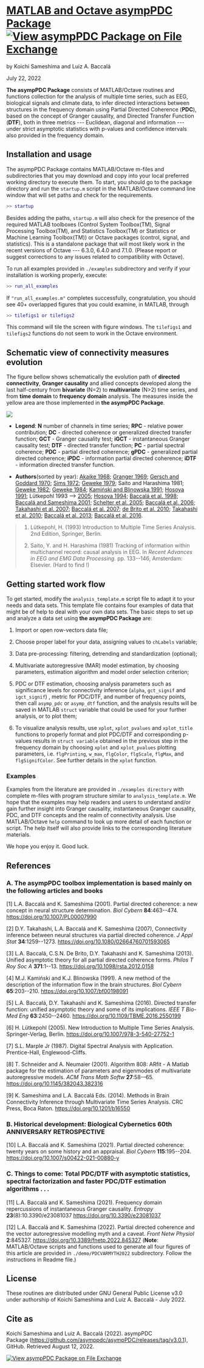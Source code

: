# [MATLAB and Octave asympPDC Package ](https://github.com/asymppdc/asympPDC)[![View asympPDC Package on File Exchange](https://www.mathworks.com/matlabcentral/images/matlab-file-exchange.svg)](https://www.mathworks.com/matlabcentral/fileexchange/116220-asymppdc-package)

by Koichi Sameshima and Luiz A. Baccalá

July 22, 2022

**The asympPDC Package** consists of MATLAB/Octave routines and functions collection for the analysis of multiple time series, such as EEG, biological signals and climate data, to infer directed interactions between structures in the frequency domain using Partial Directed Coherence (**PDC**), based on the concept of Granger causality, and Directed Transfer Function (**DTF**), both in three metrics --- Euclidean, diagonal and information --- under strict asymptotic statistics with p-values and confidence intervals also provided in the frequency domain.

## Installation and usage

The asympPDC Package contains MATLAB/Octave m-files and subdirectories that you may download and copy into your local preferred working directory to execute them. To start, you should go to the package directory and run the `startup.m` script in the MATLAB/Octave command line window that will set paths and check for the requirements.

```matlab
>> startup
```

Besides adding the paths, `startup.m` will also check for the presence of the required MATLAB toolboxes (Control System Toolbox(TM), Signal Processing Toolbox(TM), and Statistics Toolbox(TM) or Statistics or Machine Learning Toolbox(TM)) or Octave packages (control, signal, and statistics). This is a standalone package that will most likely work in the recent versions of Octave --- 6.3.0, 6.4.0 and 7.1.0. (Please report or suggest corrections to any issues related to compatibility with Octave).

To run all examples provided in `./examples` subdirectory and verify if your installation is working properly, execute:

```matlab
>> run_all_examples
```

If `"run_all_examples.m"` completes successfully, congratulation, you should see 40+ overlapped figures that you could examine, in MATLAB, through

```matlab
>> tilefigs1 or tilefigs2
```

This command will tile the screen with figure windows. The `tilefigs1` and `tilefigs2` functions do not seem to work in the Octave environment.

## Schematic view of connectivity measures evolution

The figure bellow shows schematically the evolution path of **directed connectivity**, **Granger causality** and allied concepts developed along the last half-century from **bivariate** (N=2) to **multivariate** (N>2) time series, and from **time domain** to **frequency domain** analysis. The measures inside the yellow area are those implemented in **the asympPDC Package**.

![](./connectivity_measures_in_asymppdc.png?msec=1660318416463)

* **Legend**: **N** number of channels in time series; **RPC** - relative power contribution; **DC** - directed coherence or generalized directed transfer function; **GCT** - Granger causality test; **iGCT** - instantaneous Granger causality test; **DTF** - directed transfer function; **PC** - partial spectral coherence; **PDC** - partial directed coherence; **gPDC** - generalized partial directed coherence; **iPDC** - information partial directed coherence; **iDTF** - information directed transfer function.
  
* **Authors**(sorted by year): [Akaike 1968](https://doi.org/10.1007/BF02911655); [Granger 1969](https://www.jstor.org/stable/1912791); [Gersch and Goddard 1970](https://doi.org/10.1126/science.169.3946.701); [Sims 1972](https://www.jstor.org/stable/1806097); [Geweke 1979](https://doi.org/10.1016/0304-4076(78)90067-2); Saito and Harashima 1981; [Geweke 1982](https://doi.org/10.2307/2287238); [Geweke 1984](https://doi.org/10.2307/2288723); [Kamiński and Blinowska 1991](https://doi.org/10.1007/bf00198091); [Hosoya 1991](https://doi.org/10.1007/BF01192551); Lütkepohl 1993 --> [2005](https://doi.org/10.1007/978-3-540-27752-1); [Hosoya 1994](); [Baccalá et al. 1998](); [Baccalá and Sameshima 2001](https://doi.org/10.1007/PL00007990); [Schelter et al. 2005](https://doi.org/10.1016/j.jneumeth.2005.09.001); [Baccalá et al. 2006](https://doi.org/10.1002/9783527609970.ch16); [Takahashi et al. 2007](https://doi.org/10.1080/02664760701593065); [Baccalá et al. 2007](https://doi.org/10.1109/ICDSP.2007.4288544); [de Brito et al. 2010](https://doi.org/10.1109/IEMBS.2010.5626856); [Takahashi et al. 2010](https://doi.org/10.1007/s00422-010-0410-x); [Baccalá et al. 2013](https://doi.org/10.1098/rsta.2012.0158); [Baccalá et al. 2016](https://doi.org/10.1109/TBME.2016.2550199).
  

> 1. Lütkepohl, H. (1993) Introduction to Multiple Time Series Analysis. 2nd Edition, Springer, Berlin.
>   
> 2. Saito, Y. and H. Harashima (1981) Tracking of information within multichannel record: causal analysis in EEG. In *Recent Advances in EEG and EMG Data Processing.* pp. 133--146, Amsterdam: Elsevier. (Hard to find !)
>   

## Getting started work flow

To get started, modify the `analysis_template.m` script file to adapt it to your needs and data sets. This template file contains four examples of data that might be of help to deal with your own data sets. The basic steps to set up and analyze a data set using **the asympPDC Package** are:

1. Import or open row-vectors data file;
  
2. Choose proper label for your data, assigning values to `chLabels` variable;
  
3. Data pre-processing: filtering, detrending and standardization (optional);
  
4. Multivariate autoregressive (MAR) model estimation, by choosing parameters, estimation algorithm and model order selection criterion;
  
5. PDC or DTF estimation, choosing analysis parameters such as significance levels for connectivity inference (`alpha`, `gct_signif` and `igct_signif`) , metric for PDC/DTF, and number of frequency points, then call `asymp_pdc` or `asymp_dtf` function, and the analysis results will be saved in MATLAB `struct` variable that could be used for your further analysis, or to plot them;
  
6. To visualize analysis results, use `xplot`, `xplot_pvalues` and `xplot_title` functions to properly format and plot PDC/DTF and corresponding p-values results in `struct variable` obtained in the previous step in the frequency domain by choosing `xplot` and `xplot_pvalues` plotting parameters, i.e. `flgPrinting`, `w_max`, `flgColor`, `flgScale`, `flgMax`, and `flgSignifColor`. See further details in the `xplot` function.
  

### Examples

Examples from the literature are provided in `./examples directory` with complete m-files with program structure similar to `analysis_template.m`. We hope that the examples may help readers and users to understand and/or gain further insight into Granger causality, instantaneous Granger causality, PDC, and DTF concepts and the realm of connectivity analysis. Use MATLAB/Octave `help` command to look up more detail of each function or script. The help itself will also provide links to the corresponding literature materials.

We hope you enjoy it. Good luck.

## References

### A. The asympPDC toolbox implementation is based mainly on the following articles and books

[1] L.A. Baccalá and K. Sameshima (2001). Partial directed coherence: a new concept
 in neural structure determination. *Biol Cybern* **84**:463--474.
 <https://doi.org/10.1007/PL00007990>

[2] D.Y. Takahashi, L.A. Baccalá and K. Sameshima (2007), Connectivity inference
 between neural structures via partial directed coherence. *J Appl Stat*
 **34**:1259--1273. <https://doi.org/10.1080/02664760701593065>

[3] L.A. Baccalá, C.S.N. De Brito, D.Y. Takahashi and K. Sameshima (2013). Unified
 asymptotic theory for all partial directed coherence forms. *Philos T Roy
 Soc A* **371**:1--13. <https://doi.org/10.1098/rsta.2012.0158>

[4] M.J. Kamiński and K.J. Blinowska (1991). A new method of the description of the
 information flow in the brain structures. *Biol Cybern* **65**:203--210.
 <https://doi.org/10.1007/bf00198091>

[5] L.A. Baccalá, D.Y. Takahashi and K. Sameshima (2016). Directed transfer
 function: unified asymptotic theory and some of its implications. *IEEE T
 Bio-Med Eng* **63**:2450--2460. 
<https://doi.org/10.1109/TBME.2016.2550199>

[6] H. Lütkepohl (2005). New Introduction to Multiple Time Series Analysis. 
Springer-Verlag, Berlin. <https://doi.org/10.1007/978-3-540-27752-1>

[7] S.L. Marple Jr (1987). Digital Spectral Analysis with Application.
 Prentice-Hall, Englewood-Cliffs.

[8] T. Schneider and A. Neumaier (2001). Algorithm 808: ARfit - A Matlab package
 for the estimation of parameters and eigenmodes of
 multivariate autoregressive models. *ACM Trans Math
 Softw* **27**:58-–65. <https://doi.org/10.1145/382043.382316>

[9] K. Sameshima and L.A. Baccalá Eds. (2014). Methods in Brain Connectivity 
Inference through Multivariate Time Series Analysis. CRC Press, Boca Raton.
 <https://doi.org/10.1201/b16550>

### B. Historical development: Biological Cybernetics 60th ANNIVERSARY RETROSPECTIVE

[10] L.A. Baccalá and K. Sameshima (2021). Partial directed coherence: twenty years on some history and an
appraisal. *Biol Cybern* **115**:195--204. <https://doi.org/10.1007/s00422-021-00880-y>

### C. Things to come: Total PDC/DTF with asymptotic statistics, spectral factorization and faster PDC/DTF estimation algorithms . . .

[11] L.A. Baccalá and K. Sameshima (2021). Frequency domain repercussions of instantaneous
Granger causality. *Entropy* **23**(8):10.3390/e23081037 <https://doi.org/10.3390/e23081037>

[12] L.A. Baccalá and K. Sameshima (2022). Partial directed coherence and the vector autoregressive modelling myth and a caveat. *Front Netw Physiol* **2**:845327. <https://doi.org/10.3389/fnetp.2022.845327> (**Note**: MATLAB/Octave scripts and functions used to generate all four figures of this article are provided in `./demo/PDCVARMYTH2022` subdirectory. Follow the instructions in Readme file.)

## License

These routines are distributed under GNU General Public License v3.0 under
authorship of Koichi Sameshima and Luiz A. Baccalá - July 2022.

## Cite as

Koichi Sameshima and Luiz A. Baccalá (2022). asympPDC Package (https://github.com/asymppdc/asympPDC/releases/tag/v3.0.1), GitHub. Retrieved August 12, 2022.

[![View asympPDC Package on File Exchange](https://www.mathworks.com/matlabcentral/images/matlab-file-exchange.svg)](https://www.mathworks.com/matlabcentral/fileexchange/116220-asymppdc-package)
